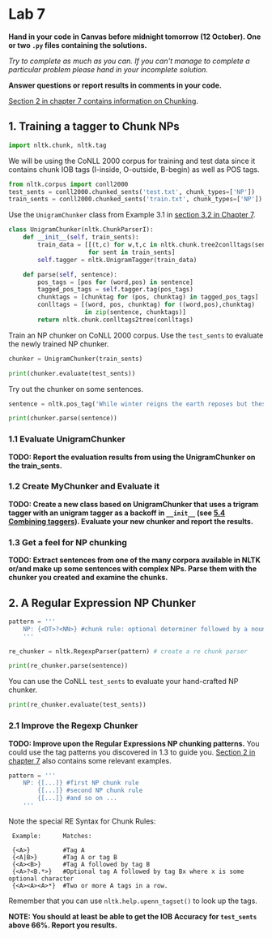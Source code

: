 # Lab 7

**Hand in your code in Canvas before midnight tomorrow (12 October). One or two `.py` files containing the solutions.**

_Try to complete as much as you can. If you can't manage to complete a particular problem please hand in your incomplete solution._

**Answer questions or report results in comments in your code.**

[Section 2 in chapter 7 contains information on Chunking](http://www.nltk.org/book/ch07.html#chunking).

## 1. Training a tagger to Chunk NPs

```python
import nltk.chunk, nltk.tag
```

We will be using the CoNLL 2000 corpus for training and test data since it contains chunk IOB tags (I-inside, O-outside, B-begin) as well as POS tags.

```python
from nltk.corpus import conll2000
test_sents = conll2000.chunked_sents('test.txt', chunk_types=['NP'])
train_sents = conll2000.chunked_sents('train.txt', chunk_types=['NP'])
```

Use the `UnigramChunker` class from Example 3.1 in [section 3.2 in Chapter 7](http://www.nltk.org/book/ch07.html#simple-evaluation-and-baselines).

```python
class UnigramChunker(nltk.ChunkParserI):
    def __init__(self, train_sents):
        train_data = [[(t,c) for w,t,c in nltk.chunk.tree2conlltags(sent)]
                      for sent in train_sents]
        self.tagger = nltk.UnigramTagger(train_data)

    def parse(self, sentence):
        pos_tags = [pos for (word,pos) in sentence]
        tagged_pos_tags = self.tagger.tag(pos_tags)
        chunktags = [chunktag for (pos, chunktag) in tagged_pos_tags]
        conlltags = [(word, pos, chunktag) for ((word,pos),chunktag)
                     in zip(sentence, chunktags)]
        return nltk.chunk.conlltags2tree(conlltags)
```

Train an NP chunker on CoNLL 2000 corpus. Use the `test_sents` to evaluate the newly trained NP chunker.

```python
chunker = UnigramChunker(train_sents)

print(chunker.evaluate(test_sents))
```

Try out the chunker on some sentences.

```python
sentence = nltk.pos_tag('While winter reigns the earth reposes but these colorless green ideas sleep furiously.'.split())

print(chunker.parse(sentence))
```

### 1.1 Evaluate UnigramChunker

**TODO: Report the evaluation results from using the UnigramChunker on the train_sents.**


### 1.2 Create MyChunker and Evaluate it

**TODO: Create a new class based on UnigramChunker that uses a trigram tagger with an unigram tagger as a backoff in `__init__` (see [5.4 Combining taggers](http://www.nltk.org/book/ch05.html#combining-taggers)). Evaluate your new chunker and report the results.**

### 1.3 Get a feel for NP chunking

**TODO: Extract sentences from one of the many corpora available in NLTK or/and make up some sentences with complex NPs. Parse them with the chunker you created and examine the chunks.**


## 2. A Regular Expression NP Chunker


```python
pattern = '''
    NP: {<DT>?<NN>} #chunk rule: optional determiner followed by a noun
    '''

re_chunker = nltk.RegexpParser(pattern) # create a re chunk parser

print(re_chunker.parse(sentence))
```

You can use the CoNLL `test_sents` to evaluate your hand-crafted NP chunker.

```python
print(re_chunker.evaluate(test_sents))
```

### 2.1 Improve the Regexp Chunker

**TODO: Improve upon the Regular Expressions NP chunking patterns.** You could use the tag patterns you discovered in 1.3 to guide you. [Section 2 in chapter 7](http://www.nltk.org/book/ch07.html#chunking) also contains some relevant examples.

```python
pattern = '''
    NP: {[...]} #first NP chunk rule
        {[...]} #second NP chunk rule
        {[...]} #and so on ...
    '''
```

Note the special RE Syntax for Chunk Rules:
```
 Example:      Matches:

 {<A>}         #Tag A
 {<A|B>}       #Tag A or tag B
 {<A><B>}      #Tag A followed by tag B
 {<A>?<B.*>}   #Optional tag A followed by tag Bx where x is some optional character
 {<A><A><A>*}  #Two or more A tags in a row.
```

Remember that you can use `nltk.help.upenn_tagset()` to look up the tags.


**NOTE: You should at least be able to get the IOB Accuracy for `test_sents` above 66%. Report you results.**